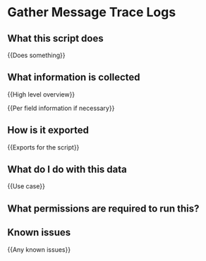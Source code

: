 # Gather Message Trace Logs

## What this script does

{{Does something}}

## What information is collected

{{High level overview}}

{{Per field information if necessary}}

## How is it exported

{{Exports for the script}}

## What do I do with this data

{{Use case}}

## What permissions are required to run this?

## Known issues
{{Any known issues}}
